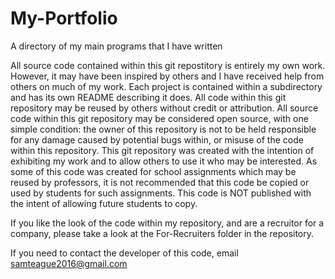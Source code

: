 # My-Portfolio
A directory of my main programs that I have written


All source code contained within this git repostitory is entirely my own work. 
    However, it may have been inspired by others and I have received help from 
    others on much of my work.
Each project is contained within a subdirectory and has its own README describing 
    it does. 
All code within this git repository may be reused by others without credit or 
    attribution. All source code within this git repository may be considered open source, with 
    one simple condition: the owner of this repository is not to be held responsible for any
    damage caused by potential bugs within, or misuse of the code within this repository. 
This git repository was created with the intention of exhibiting my work and to allow
    others to use it who may be interested.
    As some of this code was created for school assignments which may be reused by professors,
    it is not recommended that this code be copied or used by students for such assignments.
    This code is NOT published with the intent of allowing future students to copy.

If you like the look of the code within my repository, and are a recruitor for a company, please 
	take a look at the For-Recruiters folder in the repository. 

If you need to contact the developer of this code, email samteague2016@gmail.com